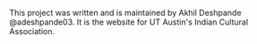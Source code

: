 This project was written and is maintained by Akhil Deshpande @adeshpande03. It is the website for UT Austin's Indian Cultural Association.
